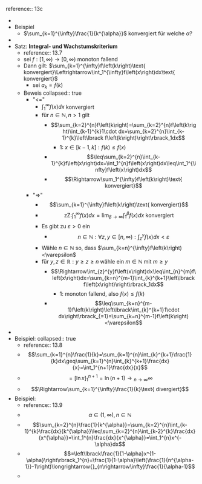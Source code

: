 reference:: 13c

-
- Beispiel
	- $\sum_{k=1}^{\infty}\frac{1}{k^{\alpha}}$ konvergiert für welche $\alpha$?
-
- Satz: **Integral- und Wachstumskriterium**
	- reference:: 13.7
	- sei $f:\left\lbrack1,\infty\right)\rightarrow\left\lbrack0,\infty\right)$ monoton fallend
	- Dann gilt: $\sum_{k=1}^{\infty}f\left(k\right)\text{  konvergiert}\Leftrightarrow\int_1^{\infty}f\left(x\right)dx\text{ konvergiert}$
		- sei $a_{k}=f\left(k\right)$
	- Beweis
	  collapsed:: true
		- "<="
			- $\int_1^{\infty}f\left(x\right)dx$ konvergiert
			- für $n\in\mathbb{N},n>1$ gilt
				- $$\sum_{k=2}^{n}f\left(k\right)=\sum_{k=2}^{n}f\left(k\right)\int_{k-1}^{k}1\cdot dx=\sum_{k=2}^{n}\int_{k-1}^{k}\left\lbrack f\left(k\right)\right\rbrack_1dx$$
					- 1: $x\in\left\lbrack k-1,k\right\rbrack:f\left(k\right)\leq f\left(x\right)$
				- $$\leq\sum_{k=2}^{n}\int_{k-1}^{k}f\left(x\right)dx=\int_1^{n}f\left(x\right)dx\leq\int_1^{\infty}f\left(x\right)dx$$
				- $$\Rightarrow\sum_1^{\infty}f\left(k\right)\text{ konvergiert}$$
		- "=>"
			- $$\sum_{k=1}^{\infty}f\left(k\right)\text{ konvergiert}$$
			- $$\text{zZ:}\int_1^{\infty}f\left(x\right)dx=\lim_{\beta\rightarrow\infty}\int_1^{\beta}f\left(x\right)dx\text{ konvergiert}$$
			- Es gibt zu $\varepsilon>0$ ein
				- $$n\in\mathbb{N}:\forall z,y\in\left\lbrack n,\infty\right):\int_{z}^{y}f\left(x\right)dx<\varepsilon$$
			- Wähle $n\in\mathbb{N}$ so, dass $\sum_{k=n}^{\infty}f\left(k\right)<\varepsilon$
			- für $y,z\in\mathbb{R}:y\geq z\geq n$ wähle ein $m\in\mathbb{N}$ mit $m\geq y$
				- $$\Rightarrow\int_{z}^{y}f\left(x\right)dx\leq\int_{n}^{m}f\left(x\right)dx=\sum_{k=n}^{m-1}\int_{k}^{k+1}\left\lbrack f\left(x\right)\right\rbrack_1dx$$
					- 1: monoton fallend, also $f\left(x\right)\leq f\left(k\right)$
				- $$\leq\sum_{k=n}^{m-1}f\left(k\right)\left\lbrack\int_{k}^{k+1}1\cdot dx\right\rbrack_{=1}=\sum_{k=n}^{m-1}f\left(k\right)<\varepsilon$$
-
- Beispiel:
  collapsed:: true
	- reference:: 13.8
	- $$\sum_{k=1}^{n}\frac{1}{k}=\sum_{k=1}^{n}\int_{k}^{k+1}\frac{1}{k}dx\geq\sum_{k=1}^{n}\int_{k}^{k+1}\frac{dx}{x}=\int_1^{n+1}\frac{dx}{x}$$
	- $$=\left\lbrack\ln x\right\rbrack_1^{n+1}=\ln\left(n+1\right)\longrightarrow{}_{n\rightarrow\infty}\infty$$
	- $$\Rightarrow\sum_{k=1}^{\infty}\frac{1}{k}\text{ divergiert}$$
- Beispiel:
	- reference:: 13.9
	- $$\alpha\in\left(1,\infty\right),n\in\mathbb{N}$$
	- $$\sum_{k=2}^{n}\frac{1}{k^{\alpha}}=\sum_{k=2}^{n}\int_{k-1}^{k}\frac{dx}{k^{\alpha}}\leq\sum_{k=2}^{n}\int_{k-2}^{k}\frac{dx}{x^{\alpha}}=\int_1^{n}\frac{dx}{x^{\alpha}}=\int_1^{n}x^{-\alpha}dx$$
	- $$=\left\lbrack\frac{1}{1-\alpha}x^{1-\alpha}\right\rbrack_1^{n}=\frac{1}{1-\alpha}\left(\frac{1}{n^{\alpha-1}}-1\right)\longrightarrow{}_{n\rightarrow\infty}\frac{1}{\alpha-1}$$
	-